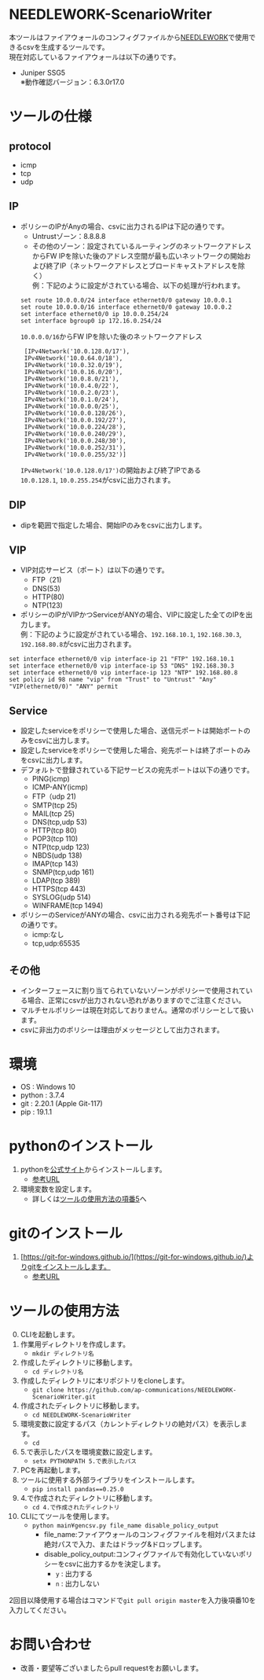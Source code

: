 # NEEDLEWORK-ScenarioWriter
本ツールはファイアウォールのコンフィグファイルから[NEEDLEWORK](https://www.ap-com.co.jp/ja/needlework/)で使用できるcsvを生成するツールです。<br>現在対応しているファイアウォールは以下の通りです。

* Juniper SSG5 <br>
  ※動作確認バージョン：6.3.0r17.0

# ツールの仕様

## protocol
  * icmp
  * tcp
  * udp

## IP
* ポリシーのIPがAnyの場合、csvに出力されるIPは下記の通りです。
  * Untrustゾーン：8.8.8.8
  * その他のゾーン：設定されているルーティングのネットワークアドレスからFW IPを除いた後のアドレス空間が最も広いネットワークの開始および終了IP（ネットワークアドレスとブロードキャストアドレスを除く）<br>
  例：下記のように設定がされている場合、以下の処理が行われます。
  ```
  set route 10.0.0.0/24 interface ethernet0/0 gateway 10.0.0.1
  set route 10.0.0.0/16 interface ethernet0/0 gateway 10.0.0.2
  set interface ethernet0/0 ip 10.0.0.254/24
  set interface bgroup0 ip 172.16.0.254/24
  ```
  `10.0.0.0/16`からFW IPを除いた後のネットワークアドレス
  ```
   [IPv4Network('10.0.128.0/17'), 
   IPv4Network('10.0.64.0/18'),
   IPv4Network('10.0.32.0/19'), 
   IPv4Network('10.0.16.0/20'), 
   IPv4Network('10.0.8.0/21'), 
   IPv4Network('10.0.4.0/22'), 
   IPv4Network('10.0.2.0/23'), 
   IPv4Network('10.0.1.0/24'), 
   IPv4Network('10.0.0.0/25'), 
   IPv4Network('10.0.0.128/26'), 
   IPv4Network('10.0.0.192/27'), 
   IPv4Network('10.0.0.224/28'), 
   IPv4Network('10.0.0.240/29'), 
   IPv4Network('10.0.0.248/30'), 
   IPv4Network('10.0.0.252/31'), 
   IPv4Network('10.0.0.255/32')]
   ```
   `IPv4Network('10.0.128.0/17')`の開始および終了IPである<br>
   `10.0.128.1`, `10.0.255.254`がcsvに出力されます。

## DIP
* dipを範囲で指定した場合、開始IPのみをcsvに出力します。

## VIP
* VIP対応サービス（ポート）は以下の通りです。
  * FTP（21)
  * DNS(53)
  * HTTP(80)
  * NTP(123)
* ポリシーのIPがVIPかつServiceがANYの場合、VIPに設定した全てのIPを出力します。<br>
例：下記のように設定がされている場合、`192.168.10.1`, `192.168.30.3`, `192.168.80.8`がcsvに出力されます。
```
set interface ethernet0/0 vip interface-ip 21 "FTP" 192.168.10.1
set interface ethernet0/0 vip interface-ip 53 "DNS" 192.168.30.3
set interface ethernet0/0 vip interface-ip 123 "NTP" 192.168.80.8
set policy id 98 name "vip" from "Trust" to "Untrust" "Any" "VIP(ethernet0/0)" "ANY" permit
```

## Service
* 設定したserviceをポリシーで使用した場合、送信元ポートは開始ポートのみをcsvに出力します。
* 設定したserviceをポリシーで使用した場合、宛先ポートは終了ポートのみをcsvに出力します。
* デフォルトで登録されている下記サービスの宛先ポートは以下の通りです。
  * PING(icmp)
  * ICMP-ANY(icmp)
  * FTP（udp 21)
  * SMTP(tcp 25)
  * MAIL(tcp 25)
  * DNS(tcp,udp 53)
  * HTTP(tcp 80)
  * POP3(tcp 110)   
  * NTP(tcp,udp 123)
  * NBDS(udp 138)
  * IMAP(tcp 143)
  * SNMP(tcp,udp 161)
  * LDAP(tcp 389)
  * HTTPS(tcp 443)
  * SYSLOG(udp 514)
  * WINFRAME(tcp 1494)
* ポリシーのServiceがANYの場合、csvに出力される宛先ポート番号は下記の通りです。
  * icmp:なし
  * tcp,udp:65535

## その他
* インターフェースに割り当てられていないゾーンがポリシーで使用されている場合、正常にcsvが出力されない恐れがありますのでご注意ください。
* マルチセルポリシーは現在対応しておりません。通常のポリシーとして扱います。
* csvに非出力のポリシーは理由がメッセージとして出力されます。

# 環境

* OS : Windows 10
* python : 3.7.4
* git : 2.20.1 (Apple Git-117)
* pip : 19.1.1
 

# pythonのインストール

1. pythonを[公式サイト](https://www.python.org/downloads/windows/)からインストールします。 
   * [参考URL](https://www.python.jp/install/windows/install_py3.html)
2. 環境変数を設定します。
   * 詳しくは[ツールの使用方法の項番5](#ツールの使用方法)へ


# gitのインストール

1.  [https://git-for-windows.github.io/](https://git-for-windows.github.io/)よりgitをインストールします。
    * [参考URL](https://prog-8.com/docs/git-env-win)


# ツールの使用方法

0. CLIを起動します。
1. 作業用ディレクトリを作成します。
    * `mkdir ディレクトリ名`
2. 作成したディレクトリに移動します。
    * `cd ディレクトリ名`
3. 作成したディレクトリに本リポジトリをcloneします。
    * `git clone https://github.com/ap-communications/NEEDLEWORK-ScenarioWriter.git`
4. 作成されたディレクトリに移動します。
    * `cd NEEDLEWORK-ScenarioWriter`
5. 環境変数に設定するパス（カレントディレクトリの絶対パス）を表示します。
    * `cd`
6. 5.で表示したパスを環境変数に設定します。
    * `setx PYTHONPATH 5.で表示したパス`
7. PCを再起動します。
8. ツールに使用する外部ライブラリをインストールします。
    * `pip install pandas==0.25.0`
9. 4.で作成されたディレクトリに移動します。
    * `cd 4.で作成されたディレクトリ`
10. CLIにてツールを使用します。
    * `python main¥gencsv.py file_name disable_policy_output`   
      * file_name:ファイアウォールのコンフィグファイルを相対パスまたは絶対パスで入力、またはドラッグ&ドロップします。
      * disable_policy_output:コンフィグファイルで有効化していないポリシーをcsvに出力するかを決定します。
        * `y` : 出力する
        * `n` : 出力しない

2回目以降使用する場合はコマンドで`git pull origin master`を入力後項番10を入力してください。

# お問い合わせ
* 改善・要望等ございましたらpull requestをお願いします。

